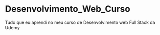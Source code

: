 # Desenvolvimento_Web_Curso
Tudo que eu aprendi no meu curso de Desenvolvimento web Full Stack da Udemy
